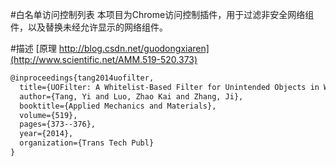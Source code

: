 #白名单访问控制列表
本项目为Chrome访问控制插件，用于过滤非安全网络组件，以及替换未经允许显示的网络组件。

#描述
[原理 http://blog.csdn.net/guodongxiaren](http://www.scientific.net/AMM.519-520.373)

```latex
@inproceedings{tang2014uofilter,
  title={UOFilter: A Whitelist-Based Filter for Unintended Objects in Web Pages},
  author={Tang, Yi and Luo, Zhao Kai and Zhang, Ji},
  booktitle={Applied Mechanics and Materials},
  volume={519},
  pages={373--376},
  year={2014},
  organization={Trans Tech Publ}
}
```